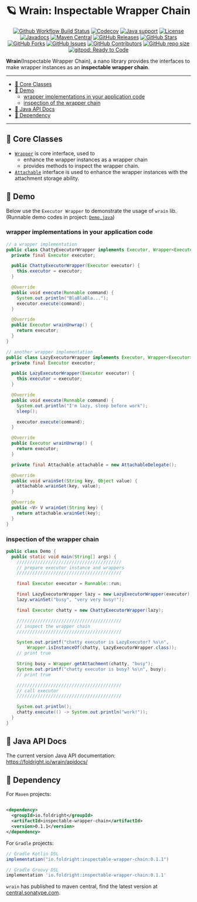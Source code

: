 # 🪐 Wrain: Inspectable Wrapper Chain

<p align="center">
<a href="https://github.com/foldright/wrain/actions/workflows/ci.yml"><img src="https://img.shields.io/github/actions/workflow/status/foldright/wrain/ci.yml?branch=main&logo=github&logoColor=white" alt="Github Workflow Build Status"></a>
<a href="https://app.codecov.io/gh/foldright/wrain/tree/main"><img src="https://img.shields.io/codecov/c/github/foldright/wrain/main?logo=codecov&logoColor=white" alt="Codecov"></a>
<a href="https://openjdk.java.net/"><img src="https://img.shields.io/badge/Java-8+-339933?logo=openjdk&logoColor=white" alt="Java support"></a>
<a href="https://www.apache.org/licenses/LICENSE-2.0.html"><img src="https://img.shields.io/github/license/foldright/wrain?color=4D7A97&logo=apache" alt="License"></a>
<a href="https://foldright.io/wrain/apidocs/"><img src="https://img.shields.io/github/release/foldright/wrain?label=javadoc&color=339933&logo=microsoft-academic&logoColor=white" alt="Javadocs"></a>
<a href="https://central.sonatype.com/artifact/io.foldright/inspectable-wrapper-chain/0.1.0/versions"><img src="https://img.shields.io/maven-central/v/io.foldright/inspectable-wrapper-chain?logo=apache-maven&logoColor=white" alt="Maven Central"></a>
<a href="https://github.com/foldright/wrain/releases"><img src="https://img.shields.io/github/release/foldright/wrain.svg" alt="GitHub Releases"></a>
<a href="https://github.com/foldright/wrain/stargazers"><img src="https://img.shields.io/github/stars/foldright/wrain" alt="GitHub Stars"></a>
<a href="https://github.com/foldright/wrain/fork"><img src="https://img.shields.io/github/forks/foldright/wrain" alt="GitHub Forks"></a>
<a href="https://github.com/foldright/wrain/issues"><img src="https://img.shields.io/github/issues/foldright/wrain" alt="GitHub Issues"></a>
<a href="https://github.com/foldright/cffu/wrain/contributors"><img src="https://img.shields.io/github/contributors/foldright/wrain" alt="GitHub Contributors"></a>
<a href="https://github.com/foldright/wrain"><img src="https://img.shields.io/github/repo-size/foldright/wrain" alt="GitHub repo size"></a>
<a href="https://gitpod.io/#https://github.com/foldright/wrain"><img src="https://img.shields.io/badge/Gitpod-ready to code-339933?label=gitpod&logo=gitpod&logoColor=white" alt="gitpod: Ready to Code"></a>
</p>

**Wrain**(Inspectable Wrapper Chain), a nano library provides the interfaces
to make wrapper instances as an **inspectable wrapper chain**.

--------------------------------------------------------------------------------

<!-- START doctoc generated TOC please keep comment here to allow auto update -->
<!-- DON'T EDIT THIS SECTION, INSTEAD RE-RUN doctoc TO UPDATE -->

- [🥑 Core Classes](#-core-classes)
- [🌰 Demo](#-demo)
  - [wrapper implementations in your application code](#wrapper-implementations-in-your-application-code)
  - [inspection of the wrapper chain](#inspection-of-the-wrapper-chain)
- [🍼 Java API Docs](#-java-api-docs)
- [🍪 Dependency](#-dependency)

<!-- END doctoc generated TOC please keep comment here to allow auto update -->

--------------------------------------------------------------------------------

## 🥑 Core Classes

- [`Wrapper`](src/main/java/io/foldright/wrain/Wrapper.java) is core interface, used to
  - enhance the wrapper instances as a wrapper chain
  - provides methods to inspect the wrapper chain.
- [`Attachable`](src/main/java/io/foldright/wrain/Attachable.java) interface is used to
  enhance the wrapper instances with the attachment storage ability.

## 🌰 Demo

Below use the `Executor Wrapper` to demonstrate the usage of `wrain` lib.  
(Runnable demo codes in project: [`Demo.java`](src/test/java/io/foldright/demo/Demo.java))

### wrapper implementations in your application code

```java
// a wrapper implementation
public class ChattyExecutorWrapper implements Executor, Wrapper<Executor> {
  private final Executor executor;

  public ChattyExecutorWrapper(Executor executor) {
    this.executor = executor;
  }

  @Override
  public void execute(Runnable command) {
    System.out.println("BlaBlaBla...");
    executor.execute(command);
  }

  @Override
  public Executor wrainUnwrap() {
    return executor;
  }
}

// another wrapper implementation
public class LazyExecutorWrapper implements Executor, Wrapper<Executor>, Attachable {
  private final Executor executor;

  public LazyExecutorWrapper(Executor executor) {
    this.executor = executor;
  }

  @Override
  public void execute(Runnable command) {
    System.out.println("I'm lazy, sleep before work");
    sleep();

    executor.execute(command);
  }

  @Override
  public Executor wrainUnwrap() {
    return executor;
  }

  private final Attachable attachable = new AttachableDelegate();

  @Override
  public void wrainSet(String key, Object value) {
    attachable.wrainSet(key, value);
  }

  @Override
  public <V> V wrainGet(String key) {
    return attachable.wrainGet(key);
  }
}
```

### inspection of the wrapper chain

```java
public class Demo {
  public static void main(String[] args) {
    ////////////////////////////////////////
    // prepare executor instance and wrappers
    ////////////////////////////////////////

    final Executor executor = Runnable::run;

    final LazyExecutorWrapper lazy = new LazyExecutorWrapper(executor);
    lazy.wrainSet("busy", "very very busy!");

    final Executor chatty = new ChattyExecutorWrapper(lazy);

    ////////////////////////////////////////
    // inspect the wrapper chain
    ////////////////////////////////////////

    System.out.printf("chatty executor is LazyExecutor? %s\n",
        Wrapper.isInstanceOf(chatty, LazyExecutorWrapper.class));
    // print true

    String busy = Wrapper.getAttachment(chatty, "busy");
    System.out.printf("chatty executor is busy? %s\n", busy);
    // print true

    ////////////////////////////////////////
    // call executor
    ////////////////////////////////////////

    System.out.println();
    chatty.execute(() -> System.out.println("work!"));
  }
}
```

## 🍼 Java API Docs

The current version Java API documentation: <https://foldright.io/wrain/apidocs/>

## 🍪 Dependency

For `Maven` projects:

```xml

<dependency>
  <groupId>io.foldright</groupId>
  <artifactId>inspectable-wrapper-chain</artifactId>
  <version>0.1.1</version>
</dependency>
```

For `Gradle` projects:

```groovy
// Gradle Kotlin DSL
implementation("io.foldright:inspectable-wrapper-chain:0.1.1")

// Gradle Groovy DSL
implementation 'io.foldright:inspectable-wrapper-chain:0.1.1'
```

`wrain` has published to maven central, find the latest version at [central.sonatype.com](https://central.sonatype.com/artifact/io.foldright/inspectable-wrapper-chain/0.1.0/versions).
